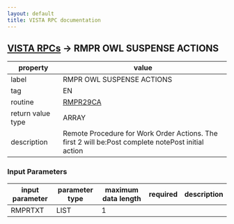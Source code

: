 ```yaml
---
layout: default
title: VISTA RPC documentation
---
```




## [VISTA RPCs](TableOfContent.md) &#8594; RMPR OWL SUSPENSE ACTIONS 

 property | value 
--- | --- 
 label | RMPR OWL SUSPENSE ACTIONS
 tag | EN
 routine | [RMPR29CA](http://code.osehra.org/dox/Routine_RMPR29CA_source.html)
 return value type | ARRAY
 description | Remote Procedure  for Work Order Actions.  The first 2 will be:Post complete notePost initial action

### Input Parameters

| input parameter | parameter type | maximum data length | required | description | 
| --- | --- | --- | --- | --- | 
| RMPRTXT | LIST | 1 |  |  | 